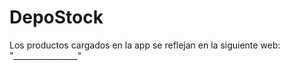 # DepoStock

Los productos cargados en la app se reflejan en la siguiente web: "________________"


